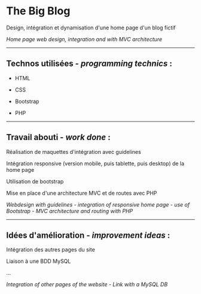 # The Big Blog
Design, intégration et dynamisation d'une home page d'un blog fictif

*Home page web design, integration and with MVC architecture*

----

## Technos utilisées - *programming technics* :

- HTML

- CSS

- Bootstrap

- PHP

----

## Travail abouti - *work done* :

Réalisation de maquettes d'intégration avec guidelines

Intégration responsive (version mobile, puis tablette, puis desktop) de la home page

Utilisation de bootstrap

Mise en place d'une architecture MVC et de routes avec PHP

*Webdesign with guidelines - integration of responsive home page - use of Bootstrap - MVC architecture and routing with PHP*

----

## Idées d'amélioration - *improvement ideas* :

Intégration des autres pages du site

Liaison à une BDD MySQL

...

*Integration of other pages of the website - Link with a MySQL DB*
